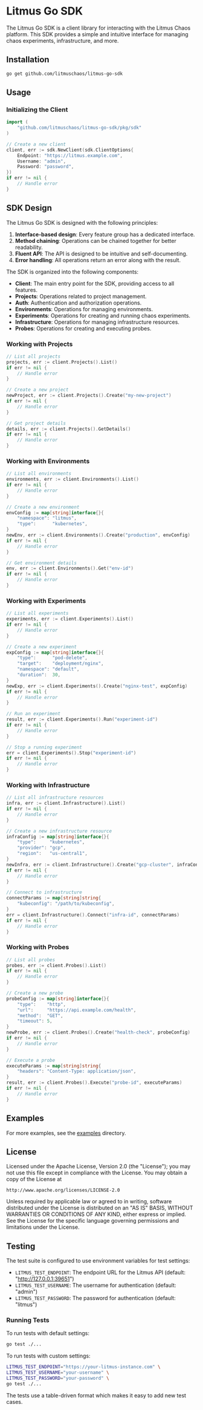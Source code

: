 # Litmus Go SDK

The Litmus Go SDK is a client library for interacting with the Litmus Chaos platform. This SDK provides a simple and intuitive interface for managing chaos experiments, infrastructure, and more.

## Installation

```bash
go get github.com/litmuschaos/litmus-go-sdk
```

## Usage

### Initializing the Client

```go
import (
    "github.com/litmuschaos/litmus-go-sdk/pkg/sdk"
)

// Create a new client
client, err := sdk.NewClient(sdk.ClientOptions{
    Endpoint: "https://litmus.example.com",
    Username: "admin",
    Password: "password",
})
if err != nil {
    // Handle error
}
```

## SDK Design

The Litmus Go SDK is designed with the following principles:

1. **Interface-based design**: Every feature group has a dedicated interface.
2. **Method chaining**: Operations can be chained together for better readability.
3. **Fluent API**: The API is designed to be intuitive and self-documenting.
4. **Error handling**: All operations return an error along with the result.

The SDK is organized into the following components:

- **Client**: The main entry point for the SDK, providing access to all features.
- **Projects**: Operations related to project management.
- **Auth**: Authentication and authorization operations.
- **Environments**: Operations for managing environments.
- **Experiments**: Operations for creating and running chaos experiments.
- **Infrastructure**: Operations for managing infrastructure resources.
- **Probes**: Operations for creating and executing probes.

### Working with Projects

```go
// List all projects
projects, err := client.Projects().List()
if err != nil {
    // Handle error
}

// Create a new project
newProject, err := client.Projects().Create("my-new-project")
if err != nil {
    // Handle error
}

// Get project details
details, err := client.Projects().GetDetails()
if err != nil {
    // Handle error
}
```

### Working with Environments

```go
// List all environments
environments, err := client.Environments().List()
if err != nil {
    // Handle error
}

// Create a new environment
envConfig := map[string]interface{}{
    "namespace": "litmus",
    "type":      "kubernetes",
}
newEnv, err := client.Environments().Create("production", envConfig)
if err != nil {
    // Handle error
}

// Get environment details
env, err := client.Environments().Get("env-id")
if err != nil {
    // Handle error
}
```

### Working with Experiments

```go
// List all experiments
experiments, err := client.Experiments().List()
if err != nil {
    // Handle error
}

// Create a new experiment
expConfig := map[string]interface{}{
    "type":      "pod-delete",
    "target":    "deployment/nginx",
    "namespace": "default",
    "duration":  30,
}
newExp, err := client.Experiments().Create("nginx-test", expConfig)
if err != nil {
    // Handle error
}

// Run an experiment
result, err := client.Experiments().Run("experiment-id")
if err != nil {
    // Handle error
}

// Stop a running experiment
err = client.Experiments().Stop("experiment-id")
if err != nil {
    // Handle error
}
```

### Working with Infrastructure

```go
// List all infrastructure resources
infra, err := client.Infrastructure().List()
if err != nil {
    // Handle error
}

// Create a new infrastructure resource
infraConfig := map[string]interface{}{
    "type":     "kubernetes",
    "provider": "gcp",
    "region":   "us-central1",
}
newInfra, err := client.Infrastructure().Create("gcp-cluster", infraConfig)
if err != nil {
    // Handle error
}

// Connect to infrastructure
connectParams := map[string]string{
    "kubeconfig": "/path/to/kubeconfig",
}
err = client.Infrastructure().Connect("infra-id", connectParams)
if err != nil {
    // Handle error
}
```

### Working with Probes

```go
// List all probes
probes, err := client.Probes().List()
if err != nil {
    // Handle error
}

// Create a new probe
probeConfig := map[string]interface{}{
    "type":    "http",
    "url":     "https://api.example.com/health",
    "method":  "GET",
    "timeout": 5,
}
newProbe, err := client.Probes().Create("health-check", probeConfig)
if err != nil {
    // Handle error
}

// Execute a probe
executeParams := map[string]string{
    "headers": "Content-Type: application/json",
}
result, err := client.Probes().Execute("probe-id", executeParams)
if err != nil {
    // Handle error
}
```

## Examples

For more examples, see the [examples](./examples) directory.

## License

Licensed under the Apache License, Version 2.0 (the "License");
you may not use this file except in compliance with the License.
You may obtain a copy of the License at

    http://www.apache.org/licenses/LICENSE-2.0

Unless required by applicable law or agreed to in writing, software
distributed under the License is distributed on an "AS IS" BASIS,
WITHOUT WARRANTIES OR CONDITIONS OF ANY KIND, either express or implied.
See the License for the specific language governing permissions and
limitations under the License.

## Testing

The test suite is configured to use environment variables for test settings:

- `LITMUS_TEST_ENDPOINT`: The endpoint URL for the Litmus API (default: "http://127.0.0.1:39651")
- `LITMUS_TEST_USERNAME`: The username for authentication (default: "admin")
- `LITMUS_TEST_PASSWORD`: The password for authentication (default: "litmus")

### Running Tests

To run tests with default settings:

```bash
go test ./...
```

To run tests with custom settings:

```bash
LITMUS_TEST_ENDPOINT="https://your-litmus-instance.com" \
LITMUS_TEST_USERNAME="your-username" \
LITMUS_TEST_PASSWORD="your-password" \
go test ./...
```

The tests use a table-driven format which makes it easy to add new test cases.